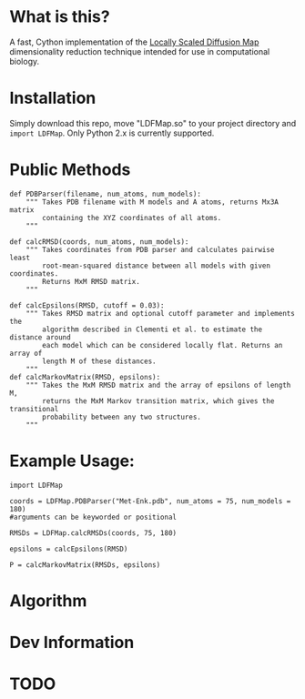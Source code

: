 # What is this?
A fast, Cython implementation of the [Locally Scaled Diffusion Map](rohanp.io/MakingSenseOfBigMolecularData.pdf) 
dimensionality reduction technique intended for use in computational biology.

# Installation
Simply download this repo, move "LDFMap.so" to your project directory and <code>import LDFMap</code>. Only Python 2.x is currently supported.

# Public Methods
```cython
def PDBParser(filename, num_atoms, num_models):
	""" Takes PDB filename with M models and A atoms, returns Mx3A matrix
		containing the XYZ coordinates of all atoms.
	"""

def calcRMSD(coords, num_atoms, num_models):
    """ Takes coordinates from PDB parser and calculates pairwise least 
    	root-mean-squared distance between all models with given coordinates.
    	Returns MxM RMSD matrix.   
    """

def calcEpsilons(RMSD, cutoff = 0.03):
    """ Takes RMSD matrix and optional cutoff parameter and implements the 
    	algorithm described in Clementi et al. to estimate the distance around
    	each model which can be considered locally flat. Returns an array of 
    	length M of these distances.
    """
def calcMarkovMatrix(RMSD, epsilons):
	""" Takes the MxM RMSD matrix and the array of epsilons of length M,
		returns the MxM Markov transition matrix, which gives the transitional
		probability between any two structures.
	"""
```

# Example Usage:
```cython
import LDFMap

coords = LDFMap.PDBParser("Met-Enk.pdb", num_atoms = 75, num_models = 180) 
#arguments can be keyworded or positional

RMSDs = LDFMap.calcRMSDs(coords, 75, 180)

epsilons = calcEpsilons(RMSD)

P = calcMarkovMatrix(RMSDs, epsilons)
```

# Algorithm

# Dev Information

# TODO


